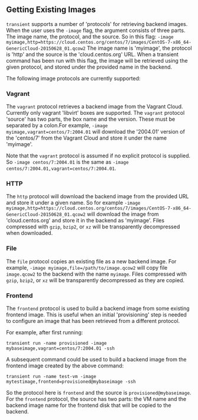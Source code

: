 ## Getting Existing Images

`transient` supports a number of 'protocols' for retrieving backend images.
When the user uses the `-image` flag, the argument consists of three parts.
The image name, the protocol, and the source. So in this flag:
`-image myimage,http=https://cloud.centos.org/centos/7/images/CentOS-7-x86_64-GenericCloud-20150628_01.qcow2`
The image name is 'myimage', the protocol is 'http' and the source is the
'cloud.centos.org' URL. When a transient command has been run with this
flag, the image will be retrieved using the given protocol, and stored
under the provided name in the backend.

The following image protocols are currently supported:

### Vagrant

The `vagrant` protocol retrieves a backend image from the Vagrant Cloud.
Currently only vagrant 'libvirt' boxes are supported. The `vagrant` protocol
'source' has two parts, the box name and the version. These must be separated
by a colon.For example, `-image myimage,vagrant=centos/7:2004.01` will download
the '2004.01' version of the 'centos/7' from the Vagrant Cloud and store it under
the name 'myimage'.

Note that the `vagrant` protocol is assumed if no explicit protocol is
supplied. So `-image centos/7:2004.01` is the same as
`-image centos/7:2004.01,vagrant=centos/7:2004.01`.

### HTTP

The `http` protocol will download the backend image from the provided
URL and store it under a given name. So for example
`-image myimage,http=https://cloud.centos.org/centos/7/images/CentOS-7-x86_64-GenericCloud-20150628_01.qcow2`
will download the image from 'cloud.centos.org' and store it in the
backend as 'myimage'. Files compressed with `gzip`, `bzip2`, or `xz`
will be transparently decompressed when downloaded.

### File

The `file` protocol copies an existing file as a new backend image. For
example, `-image myimage,file=/path/to/image.qcow2` will copy file `image.qcow2`
to the backend with the name `myimage`. Files compressed with `gzip`, `bzip2`,
or `xz` will be transparently decompressed as they are copied.

### Frontend

The `frontend` protocol is used to build a backend image from some
existing frontend image. This is useful when an initial 'provisioning'
step is needed to configure an image that has been retrieved from a
different protocol.

For example, after first running:

`transient run -name provisioned -image mybaseimage,vagrant=centos/7:2004.01 -ssh`

A subsequent command could be used to build a backend image from the
frontend image created by the above command:

`transient run -name test-vm -image mytestimage,frontend=provisioned@mybaseimage -ssh`

So the protocol here is `frontend` and the source is `provisioned@mybaseimage`.
For the `frontend` protocol, the source has two parts: the VM name and the
backend image name for the frontend disk that will be copied to the backend.
